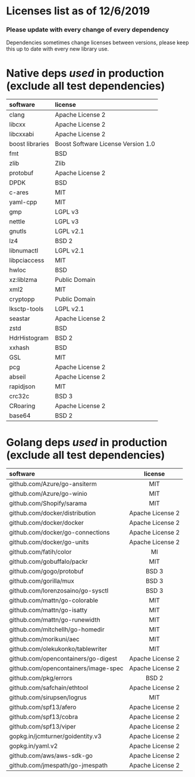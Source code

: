 # Licenses list as of 12/6/2019

### Please update with every change of every dependency

Dependencies sometimes change licenses between versions, 
please keep this up to date with every new library use.

# Native deps _used_ in production (exclude all test dependencies)

| software        | license                            |
| :----------     | :------------                      |
| clang           | Apache License 2                   |
| libcxx          | Apache License 2                   |
| libcxxabi       | Apache License 2                   |
| boost libraries | Boost Software License Version 1.0 |
| fmt             | BSD                                |
| zlib            | Zlib                               |
| protobuf        | Apache License 2                   |
| DPDK            | BSD                                |
| c-ares          | MIT                                |
| yaml-cpp        | MIT                                |
| gmp             | LGPL v3                            |
| nettle          | LGPL v3                            |
| gnutls          | LGPL v2.1                          |
| lz4             | BSD 2                              |
| libnumactl      | LGPL v2.1                          |
| libpciaccess    | MIT                                |
| hwloc           | BSD                                |
| xz:liblzma      | Public Domain                      |
| xml2            | MIT                                |
| cryptopp        | Public Domain                      |
| lksctp-tools    | LGPL v2.1                          |
| seastar         | Apache License 2                   |
| zstd            | BSD                                |
| HdrHistogram    | BSD 2                              |
| xxhash          | BSD                                |
| GSL             | MIT                                |
| pcg             | Apache License 2                   |
| abseil          | Apache License 2                   |
| rapidjson       | MIT                                |
| crc32c          | BSD 3                              |
| CRoaring        | Apache License 2                   |
| base64          | BSD 2                              |
 
# Golang deps _used_ in production (exclude all test dependencies)

| software                             | license          |
| :----------                          | :------------:   |
| github.com/Azure/go-ansiterm         | MIT              |
| github.com/Azure/go-winio            | MIT              |
| github.com/Shopify/sarama            | MIT              |
| github.com/docker/distribution       | Apache License 2 |
| github.com/docker/docker             | Apache License 2 |
| github.com/docker/go-connections     | Apache License 2 |
| github.com/docker/go-units           | Apache License 2 |
| github.com/fatih/color               | MI               |
| github.com/gobuffalo/packr           | MIT              |
| github.com/gogo/protobuf             | BSD 3            |
| github.com/gorilla/mux               | BSD 3            |
| github.com/lorenzosaino/go-sysctl    | BSD 3            |
| github.com/mattn/go-colorable        | MIT              |
| github.com/mattn/go-isatty           | MIT              |
| github.com/mattn/go-runewidth        | MIT              |
| github.com/mitchellh/go-homedir      | MIT              |
| github.com/morikuni/aec              | MIT              |
| github.com/olekukonko/tablewriter    | MIT              |
| github.com/opencontainers/go-digest  | Apache License 2 |
| github.com/opencontainers/image-spec | Apache License 2 |
| github.com/pkg/errors                | BSD 2            |
| github.com/safchain/ethtool          | Apache License 2 |
| github.com/sirupsen/logrus           | MIT              |
| github.com/spf13/afero               | Apache License 2 |
| github.com/spf13/cobra               | Apache License 2 |
| github.com/spf13/viper               | Apache License 2 |
| gopkg.in/jcmturner/goidentity.v3     | Apache License 2 |
| gopkg.in/yaml.v2                     | Apache License 2 |
| github.com/aws/aws-sdk-go            | Apache License 2 |
| github.com/jmespath/go-jmespath      | Apache License 2 |
